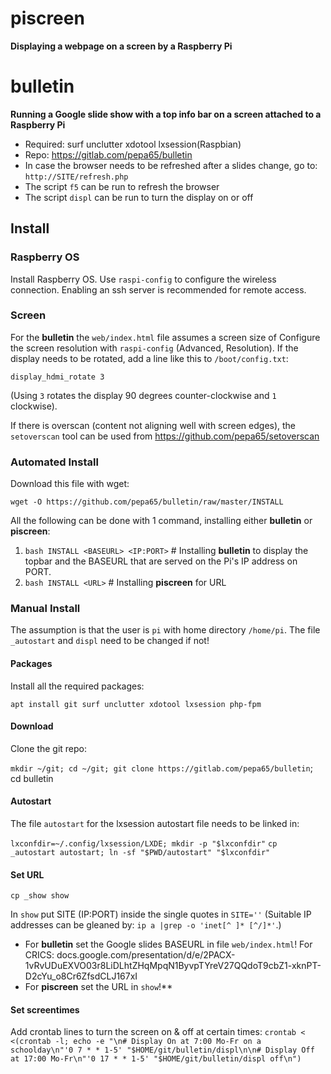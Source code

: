 # piscreen
**Displaying a webpage on a screen by a Raspberry Pi**

# bulletin
**Running a Google slide show with a top info bar on a screen attached to a Raspberry Pi**

* Required: surf unclutter xdotool lxsession(Raspbian)
* Repo: https://gitlab.com/pepa65/bulletin
* In case the browser needs to be refreshed after a slides change, go to:
  `http://SITE/refresh.php`
* The script `f5` can be run to refresh the browser
* The script `displ` can be run to turn the display on or off

## Install
### Raspberry OS
Install Raspberry OS. Use `raspi-config` to configure the wireless connection.
Enabling an ssh server is recommended for remote access.

### Screen
For the **bulletin** the `web/index.html` file assumes a screen size of 
Configure the screen resolution with `raspi-config` (Advanced, Resolution).
If the display needs to be rotated, add a line like this to `/boot/config.txt`:

`display_hdmi_rotate 3`

(Using `3` rotates the display 90 degrees counter-clockwise and `1` clockwise).

If there is overscan (content not aligning well with screen edges), the
`setoverscan` tool can be used from https://github.com/pepa65/setoverscan

### Automated Install
Download this file with wget:

`wget -O https://github.com/pepa65/bulletin/raw/master/INSTALL`

All the following can be done with 1 command, installing either **bulletin**
or **piscreen**:
1. `bash INSTALL <BASEURL> <IP:PORT>`  # Installing **bulletin** to display the
   topbar and the BASEURL that are served on the Pi's IP address on PORT.
2. `bash INSTALL <URL>`  # Installing **piscreen** for URL

### Manual Install
The assumption is that the user is `pi` with home directory `/home/pi`.
The file `_autostart` and `displ` need to be changed if not!

#### Packages
Install all the required packages:

`apt install git surf unclutter xdotool lxsession php-fpm`

#### Download
Clone the git repo:

`mkdir ~/git; cd ~/git; git clone https://gitlab.com/pepa65/bulletin`; cd bulletin

#### Autostart
The file `autostart` for the lxsession autostart file needs to be linked in:

`lxconfdir=~/.config/lxsession/LXDE; mkdir -p "$lxconfdir"`
`cp _autostart autostart; ln -sf "$PWD/autostart" "$lxconfdir"`

#### Set URL
`cp _show show`

In `show` put SITE (IP:PORT) inside the single quotes in `SITE=''`
(Suitable IP addresses can be gleaned by: `ip a |grep -o 'inet[^ ]* [^/]*'`.)

* For **bulletin** set the Google slides BASEURL in file `web/index.html`! For CRICS:
   docs.google.com/presentation/d/e/2PACX-1vRvUDuEXVO03r8LiDLhtZHqMpqN1ByvpTYreV27QQdoT9cbZ1-xknPT-D2cYu_o8Cr6ZfsdCLJ167xI
* For **piscreen** set the URL in `show`!**

#### Set screentimes
Add crontab lines to turn the screen on & off at certain times:
`crontab < <(crontab -l; echo -e "\n# Display On at 7:00 Mo-Fr on a schoolday\n"'0 7 * * 1-5' "$HOME/git/bulletin/displ\n\n# Display Off at 17:00 Mo-Fr\n"'0 17 * * 1-5' "$HOME/git/bulletin/displ off\n")`
